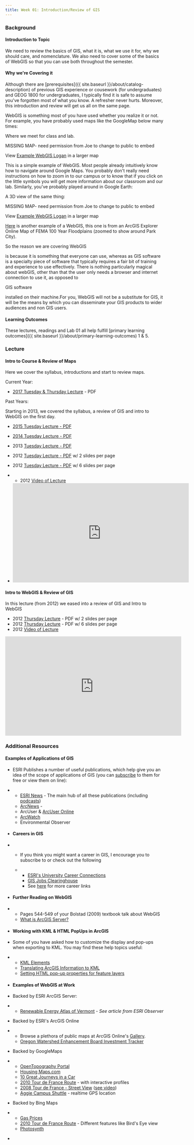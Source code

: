 ```yaml
---
title: Week 01: Introduction/Review of GIS
---
```


### Background

#### Introduction to Topic

We need to review the basics of GIS, what it is, what we use it for, why we should care, and nomenclature. We also need to cover some of the basics of WebGIS so that you can use both throughout the semester.

#### Why we're Covering it

Although there are [prerequisites]({{ site.baseurl }}/about/catalog-description) of previous GIS experience or cousework (for undergraduates) and GEOG 1800 for undergraduates, I typically find it is safe to assume you've forgotten most of what you know. A refresher never hurts. Moreover, this introduction and review will get us all on the same page. 

WebGIS is something most of you have used whether you realize it or not. For example, you have probably used maps like the GoogleMap below many times:

Where we meet for class and lab.

MISSING MAP- need permission from Joe to change to public to embed



View [Example WebGIS Logan](http://maps.google.com/maps/ms?ie=UTF8&hl=en&msa=0&ll=41.70632,-111.817165&spn=0.075356,0.181789&t=h&msid=215949517079748783196.00049925398bc1fdb3c1c&source=embed) in a larger map 

This is a simple example of WebGIS. Most people already intuitively know how to navigate around Google Maps. You probably don't really need instructions on how to zoom in to our campus or to know that if you click on the little symbols you will get more information about our classroom and our lab. Similarly, you've probably played around in Google Earth:

A 3D view of the same thing:

MISSING MAP- need permission from Joe to change to public to embed



View [Example WebGIS Logan](http://maps.google.com/maps/ms?ie=UTF8&hl=en&msa=0&ll=41.70632,-111.817165&spn=0.075356,0.181789&t=f&ecpose=41.74581853,-111.80267973,1646.93,-119.21,78.111,0.004&msid=215949517079748783196.00049925398bc1fdb3c1c&source=embed) in a larger map

[Here](http://bit.ly/yRyl3p) is another example of a WebGIS, this one is from an ArcGIS Explorer Online Map of FEMA 100 Year Floodplains (zoomed to show around Park City). 

So the reason we are covering WebGIS 

is because it is something that everyone can use, whereas as GIS software is a specialty piece of software that typically requires a fair bit of training and experience to use effectively. There is nothing particularly magical about webGIS, other than that the user only needs a browser and internet connection to use it, as opposed to 

GIS software

 installed on their machine.For you, WebGIS will not be a substitute for GIS, it will be the means by which you can disseminate your GIS products to wider audiences and non GIS users. 

#### Learning Outcomes

These lectures, readings and Lab 01 all help fulfill [primary learning outcomes]({{ site.baseurl }}/about/primary-learning-outcomes) 1 & 5.

### Lecture 

#### Intro to Course & Review of Maps

Here we cover the syllabus, introductions and start to review maps.

Current Year:

- [2017 Tuesday & Thursday Lecture](http://etalweb.joewheaton.org/Courses/GIS/2017/Lectures/1_IntroToCourse_%26GIS_Review.pdf) - PDF 

Past Years:

Starting in 2013, we covered the syllabus, a review of GIS and intro to WebGIS on the first day.

- [2015 Tuesday Lecture - PDF](http://etal.usu.edu/Courses/GIS/2015/Lectures/1_IntroToCourse_&GIS_Review.pdf) 

- [2014 Tuesday Lecture - PDF](http://etal.usu.edu/Courses/GIS/2014/Lectures/Week01/1_IntroToCourse_&GIS_Review.pdf)

- 2013 [Tuesday Lecture - PDF](http://etal.usu.edu/Courses/GIS/2013/Lectures/Week_01/1_IntroToCourse_&GIS_Review.pdf)

- 2012 [Tuesday Lecture  - PDF](http://etal.usu.edu/Courses/GIS/2012/Lectures/Week%2001%20-%20Intro%20to%20GIS/1_IntroToCourse_&GIS_Review_2PP.pdf) w/ 2 slides per page

- 2012 [Tuesday Lecture - PDF](http://etal.usu.edu/Courses/GIS/2012/Lectures/Week%2001%20-%20Intro%20to%20GIS/1_IntroToCourse_&GIS_Review_6PP.pdf) w/ 6 slides per page

- - 2012 [Video of Lecture](http://youtube.com/watch?v=ZNBiOnxcJkY) 

- <iframe width="560" height="315" src="https://www.youtube.com/embed/ZNBiOnxcJkY" frameborder="0" allowfullscreen></iframe>

#### Intro to WebGIS & Review of GIS

In this lecture (from 2012) we eased into a review of GIS and Intro to WebGIS

- 2012 [Thursday Lecture](http://etal.usu.edu/Courses/GIS/2012/Lectures/Week%2001%20-%20Intro%20to%20GIS/2_ArcGIS_Refresher_WebGIS_2PP.pdf) - PDF w/ 2 slides per page 
- 2012 [Thursday Lecture](http://etal.usu.edu/Courses/GIS/2012/Lectures/Week%2001%20-%20Intro%20to%20GIS/2_ArcGIS_Refresher_WebGIS_6PP.pdf) - PDF w/ 6 slides per page
- 2012 [Video of Lecture](http://youtu.be/2oj-ay1NBSM?list=PL0ZiZg4rilzIZguMkS4RihH2SSIcWLasD)

<iframe width="560" height="315" src="https://www.youtube.com/embed/2oj-ay1NBSM" frameborder="0" allowfullscreen></iframe>

### Additional Resources

#### Examples of Applications of GIS

- ESRI Publishes a number of useful publications, which help give you an idea of the scope of applications of GIS (you can [subscribe](http://www.esri.com/publications/apps/newsletters/pub_form.cfm) to them for free or view them on line):

- - [ESRI News](http://www.esri.com/news/index.html) - The main hub of all these publications (including [podcasts](http://www.esri.com/news/podcasts/index.html))
  - [ArcNews](http://www.esri.com/news/arcnews/arcnews.html) -
  - ArcUser & [ArcUser Online](http://www.esri.com/news/arcuser/index.html)
  - [ArcWatch](http://www.esri.com/news/arcwatch/index.html) 
  - Environmental Observer

- #### Careers in GIS

- - If you think you might want a career in GIS, I encourage you to subscribe to or check out the following

  - - [ESRI's University Career Connections](http://www.esri.com/careers/category/careers-connections.html)
    - [GIS Jobs Clearinghouse](http://www.gjc.org/)
    - See [here](http://www.gis.com/content/find-gis-job) for more career links

- #### Further Reading on WebGIS

- - Pages 544-549 of your Bolstad (2009) textbook talk about WebGIS
  - [What is ArcGIS Server?](http://help.arcgis.com/en/arcgisserver/10.0/help/arcgis_server_dotnet_help/index.html#/What_is_ArcGIS_Server/009300000005000000/)

- #### Working with KML & HTML PopUps in ArcGIS

- Some of you have asked how to customize the display and pop-ups when exporting to KML. You may find these help topics useful:

- - [KML Elements](http://help.arcgis.com/en/arcgisdesktop/10.0/help/index.html#/KML_elements/00s200000002000000/)
  - [Translating ArcGIS Information to KML](http://help.arcgis.com/en/arcgisdesktop/10.0/help/index.html#/Translating_ArcGIS_information_to_KML/00s200000004000000/)
  - [Setting HTML pop-up properties for feature layers](http://help.arcgis.com/en/arcgisdesktop/10.0/help/index.html#//00s50000002r000000.htm)

- #### Examples of WebGIS at Work

- Backed by ESRI ArcGIS Server:

- - [Renewable Energy Atlas of Vermont](http://www.vtenergyatlas.com/#) - *See article from ESRI Observer*

- Backed by ESRI's ArcGIS Online

- - Browse a plethora of public maps at ArcGIS Online's [Gallery](http://www.arcgis.com/home/gallery.html).
  - [Oregon Watershed Enhancement Board Investment Tracker](http://www.oregon.gov/OWEB/oitt.html)

- Backed by GoogleMaps

- - [OpenTopography Portal](http://opentopo.sdsc.edu/gridsphere/gridsphere?cid=datasets)
  - [Housing Maps.com](http://www.housingmaps.com/)
  - [10 Great Journeys in a Car](http://googlemapsmania.blogspot.com/)
  - [2010 Tour de France Route](http://www.bikemap.net/pages/tour-de-france) - with interactive profiles
  - [2008 Tour de France - Street View](http://maps.google.com/maps/mapplets?ie=UTF&moduleurl=http://maps.google.com/mapfiles/mapplets/tourdefrance2008/tourdefrance2008_en.xml&ll=45.460131,1.208496&hl=en&z=6&layer=c) ([see video](http://www.google.com/landing/tourdefrance2008/))
  - [Aggie Campus Shuttle](http://www.aggiebus.com/) - realtime GPS location

- Backed by Bing Maps

- - [Gas Prices](http://www.bing.com/maps/#JmNwPTQxLjczNzk5ODk2MTk5OTk4NX4tMTExLjgzMTAwMTI4MSZsdmw9MTAmZGlyPTAmc3R5PXImYXBwPTUwMzMw)
  - [2010 Tour de France Route](http://www.bing.com/maps/?FORM=Z9LH9#JmNwPTQxLjczNzk5ODk2MTk5OTk4NX4tMTExLjgzMTAwMTI4MSZsdmw9NCZkaXI9MCZzdHk9ciZhcHA9NjAwNDE=) - Different features like Bird's Eye view
  - [Photosynth](http://www.bing.com/maps/?FORM=Z9LH9#JmNwPTQzLjEwMTc1OTEwNDkxNDEyfi0wLjIzOTEyNDk5OTk5OTk5NzgmbHZsPTkmZGlyPTAmc3R5PXImYXBwPTY3OTN+cHN+fmR0cGZpbHRlcn5BbGx+cG9pfk5vcm1hbA==)

- ​